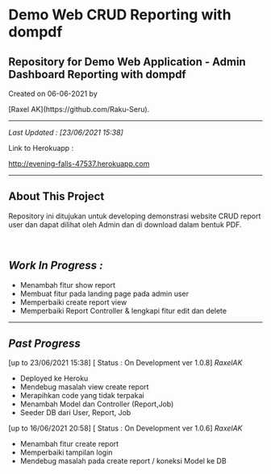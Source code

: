 # Demo Web CRUD Reporting with dompdf

<h2>Repository for Demo Web Application - Admin Dashboard Reporting with dompdf</h2>
<p>Created on 06-06-2021 by </p> [Raxel AK](https://github.com/Raku-Seru).<br>
<hr>
<em>Last Updated : [23/06/2021 15:38]</em>
<br>
<p>Link to Herokuapp : </p><a href="http://evening-falls-47537.herokuapp.com">http://evening-falls-47537.herokuapp.com</a>
<hr>

## About This Project
<p>Repository ini ditujukan untuk developing demonstrasi website CRUD report user dan dapat dilihat oleh Admin dan di download dalam bentuk PDF.</p>
<br>

## <em> Work In Progress : </em>
<ul>
<li> Menambah fitur show report</li>
<li> Membuat fitur pada landing page pada admin user</li>
<li> Memperbaiki create report view</li>
<li> Memperbaiki Report Controller & lengkapi fitur edit dan delete</li>
</ul>
<hr>

## <em> Past Progress </em>

[up to 23/06/2021 15:38] [ Status : On Development ver 1.0.8] <em>RaxelAK</em>

+ Deployed ke Heroku
+ Mendebug masalah view create report
+ Merapihkan code yang tidak terpakai
+ Menambah Model dan Controller (Report,Job)
+ Seeder DB dari User, Report, Job

[up to 16/06/2021 20:58] [ Status : On Development ver 1.0.6] <em>RaxelAK</em>

+ Menambah fitur create report
+ Memperbaiki tampilan login
+ Mendebug masalah pada create report / koneksi Model ke DB